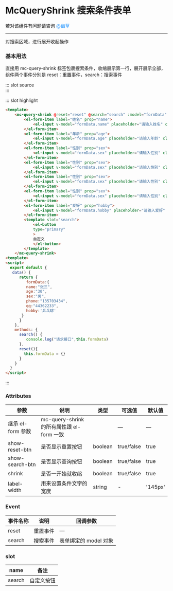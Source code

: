 # McQueryShrink 搜索条件表单

若对该组件有问题请咨询 <span style="color:#1890ff;">@幽草</span>

---

对搜索区域，进行展开收起操作

<script>
 export default {
   data() {
      return {
         formData:{
         name:"张三",
         age:"30",
         sex:"男",
         phone:"135703434",
         qq:"44362233",
         hobby:'乒乓球'
       }
      }
    },
    methods: {
      search() {
         console.log("请求接口",this.formData)
      },
      reset(){
        this.formData = {}
      }
    }
  }
</script>

### 基本用法

直接用 mc-query-shrink 标签包裹搜索条件，收缩展示第一行，展开展示全部，组件两个事件分别是 reset：重置事件，search：搜索事件

<demo-block>
::: slot source
<div>
  <mc-query-shrink @reset="reset" @search="search" :model="formData" label-width="40px">
        <el-form-item label="姓名" prop="name">
            <el-input v-model="formData.name" placeholder="请输入姓名" clearable></el-input>
        </el-form-item>
        <el-form-item label="年龄" prop="age">
            <el-input v-model="formData.age" placeholder="请输入年龄" clearable></el-input>
        </el-form-item>
        <el-form-item label="性别" prop="sex">
            <el-input v-model="formData.sex" placeholder="请输入性别" clearable></el-input>
        </el-form-item>
        <el-form-item label="性别" prop="sex">
            <el-input v-model="formData.sex" placeholder="请输入性别" clearable></el-input>
        </el-form-item>  
        <el-form-item label="性别" prop="sex">
            <el-input v-model="formData.sex" placeholder="请输入性别" clearable></el-input>
        </el-form-item>  
        <el-form-item label="性别" prop="sex">
            <el-input v-model="formData.sex" placeholder="请输入性别" clearable></el-input>
        </el-form-item>
        <el-form-item label="爱好" prop="hobby">
            <el-input v-model="formData.hobby" placeholder="请输入爱好" clearable></el-input>
        </el-form-item>
        <template slot="search">
            <el-button
            type="primary"
            >
            自定义
            </el-button>
        </template>
  </mc-query-shrink>
</div>
:::


::: slot highlight

```html
<template>
    <mc-query-shrink @reset="reset" @search="search" :model="formData" label-width="40px">
        <el-form-item label="姓名" prop="name">
            <el-input v-model="formData.name" placeholder="请输入姓名" clearable></el-input>
        </el-form-item>
        <el-form-item label="年龄" prop="age">
            <el-input v-model="formData.age" placeholder="请输入年龄" clearable></el-input>
        </el-form-item>
        <el-form-item label="性别" prop="sex">
            <el-input v-model="formData.sex" placeholder="请输入性别" clearable></el-input>
        </el-form-item>
        <el-form-item label="性别" prop="sex">
            <el-input v-model="formData.sex" placeholder="请输入性别" clearable></el-input>
        </el-form-item>  
        <el-form-item label="性别" prop="sex">
            <el-input v-model="formData.sex" placeholder="请输入性别" clearable></el-input>
        </el-form-item>  
        <el-form-item label="性别" prop="sex">
            <el-input v-model="formData.sex" placeholder="请输入性别" clearable></el-input>
        </el-form-item>
        <el-form-item label="爱好" prop="hobby">
            <el-input v-model="formData.hobby" placeholder="请输入爱好" clearable></el-input>
        </el-form-item>
        <template slot="search">
            <el-button
            type="primary"
            >
            自定义
            </el-button>
        </template>
    </mc-query-shrink>
<template>
<script>
  export default {
   data() {
      return {
         formData:{
         name:"张三",
         age:"30",
         sex:"男",
         phone:"135703434",
         qq:"44362233",
         hobby:'乒乓球'
       }
      }
    },
    methods: {
      search() {
         console.log("请求接口",this.formData)
      },
      reset(){
        this.formData = {}
      }
    }
  }
</script>
```

:::
</demo-block>

### Attributes

| 参数              | 说明                                           | 类型    | 可选值     | 默认值        |
| ----------------- | ---------------------------------------------- | ------- | ---------- | ------------- |
| 继承 el-form 参数 | mc-query-shrink 的所有属性跟 el-form 一致        |         | —          | —             |
| show-reset-btn    | 是否显示重置按钮                               | boolean | true/false | true          |
| show-search-btn   | 是否显示查询按钮                               | boolean | true/false | true          |
| shrink      | 是否一开始就收缩                    | boolean | true/false | true         |
| label-width       | 用来设置条件文字的宽度                         | string  | -          | '145px'       |

### Event

| 事件名称 | 说明     | 回调参数              |
| -------- | -------- | --------------------- |
| reset    | 重置事件 | —                     |
| search   | 搜索事件 | 表单绑定的 model 对象 |

### slot

| name | 备注 |
| ---- | ---- |
| search | 自定义按钮 |